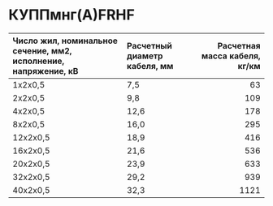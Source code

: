 # КУППмнг(А)FRHF

| Число жил, номинальное сечение, мм2, исполнение, напряжение, кВ   | Расчетный диаметр кабеля, мм   |   Расчетная масса кабеля, кг/км |
|:------------------------------------------------------------------|:-------------------------------|--------------------------------:|
| 1х2х0,5                                                           | 7,5                            |                              63 |
| 2х2х0,5                                                           | 9,8                            |                             109 |
| 4х2х0,5                                                           | 12,6                           |                             178 |
| 8х2х0,5                                                           | 16,0                           |                             295 |
| 12х2х0,5                                                          | 18,9                           |                             416 |
| 16х2х0,5                                                          | 21,6                           |                             536 |
| 20х2х0,5                                                          | 23,9                           |                             633 |
| 32х2х0,5                                                          | 29,2                           |                             939 |
| 40х2х0,5                                                          | 32,3                           |                            1121 |